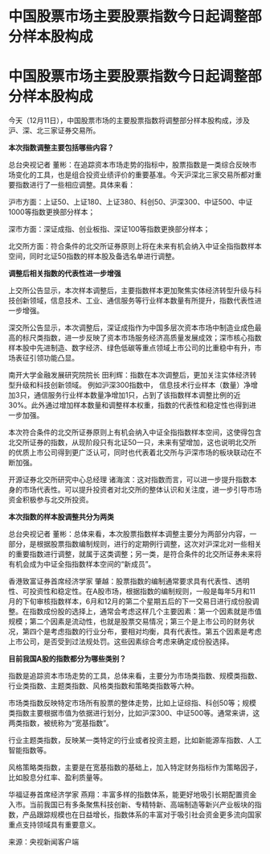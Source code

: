 # 中国股票市场主要股票指数今日起调整部分样本股构成

# 中国股票市场主要股票指数今日起调整部分样本股构成

今天（12月11日），中国股票市场的主要股票指数将调整部分样本股构成，涉及沪、深、北三家证券交易所。

**本次指数调整主要包括哪些内容？**

总台央视记者
董彬：在追踪资本市场走势的指标中，股票指数是一类综合反映市场变化的工具，也是组合投资业绩评价的重要基准。今天沪深北三家交易所都对重要指数进行了一些相应调整。具体来看：

沪市方面：上证50、上证180、上证380、科创50、沪深300、中证500、中证1000等指数更换部分样本；

深市方面：深证成指、创业板指、深证100等指数更换部分样本；

北交所方面：符合条件的北交所证券原则上将在未来有机会纳入中证全指指数样本空间，同时北证50指数的样本股及备选名单进行调整。

**调整后相关指数的代表性进一步增强**

上交所公告显示，本次样本调整后，主要指数样本更加聚焦实体经济转型升级与科技创新领域，信息技术、工业、通信服务等行业样本数量有所提升，指数代表性进一步增强。

深交所公告显示，本次调整后，深证成指作为中国多层次资本市场中制造业成色最高的标尺类指数，进一步反映了资本市场服务经济高质量发展成效；深市核心指数样本股中先进制造、数字经济、绿色低碳等重点领域上市公司的比重稳中有升，市场表征引领功能凸显。

南开大学金融发展研究院院长 田利辉：指数在本次调整后，更加关注实体经济转型升级和科技创新领域。 例如沪深300指数中，
信息技术行业样本（数量）净增加3只，通信服务行业样本数量净增加1只，占到了该指数样本调整比例的近30%。此外通过增加样本数量和调整样本权重，指数的代表性和稳定性也得到进一步加强。

本次符合条件的北交所证券原则上有机会纳入中证全指指数样本空间，这使得包含北交所证券的指数，从现阶段只有北证50一只，未来有望增加，这也说明北交所的优质上市公司得到更广泛认可，同时也代表着北交所与沪深市场的板块联动在不断加强。

开源证券北交所研究中心总经理
诸海滨：这对指数而言，可以进一步提升指数本身的市场代表性。可以提升投资者对北交所的整体认识和关注度，进一步引导市场资金积极参与北交所投资。

**本次指数的样本股调整共分为两类**

总台央视记者
董彬：总体来看，本次股票指数样本调整主要分为两部分内容，一部分，是根据股票指数编制规则，进行的定期例行调整，这次对沪深北对一些相关的重要指数进行调整，就属于这类调整；另一类，是符合条件的北交所证券未来将有机会成为中证全指指数样本空间的“新成员”。

香港致富证券首席经济学家
肇越：股票指数的编制通常要求具有代表性、透明性、可投资性和稳定性。在A股市场，根据指数的编制规则，一般是每年5月和11月的下旬审核指数样本，6月和12月的第二个星期五后的下一交易日进行成份股调整。在指数成份股的选择上，通常会考虑这样几个主要因素：第一个因素就是市值规模；第二个因素是流动性，也就是股票交易情况；第三个是上市公司的财务状况，第四个是考虑指数的行业分布，要相对均衡，具有代表性。第五个因素是考虑上市公司，是否受到过法规处罚。这些因素综合考虑来确定成份股选择。

**目前我国A股的指数都分为哪些类别？**

指数是追踪资本市场走势的工具，总体来看，主要分为市场类指数、规模类指数、行业类指数、主题类指数、风格类指数和策略类指数等六种。

市场类指数反映特定市场所有股票的整体走势，比如上证综指、科创50等；规模类指数主要根据市值为依据进行划分，比如沪深300、中证500等。通常来讲，这两类指数，被统称为“宽基指数”。

行业主题类指数，反映某一类特定的行业或者投资主题，比如新能源车指数、人工智能指数等。

风格策略类指数，主要是在宽基指数的基础上，加入特定财务指标作为策略因子，比如股息分红率、盈利质量等。

华福证券首席经济学家
燕翔：丰富多样的指数体系，能更好地吸引长期配置资金入市。当前我国已有多条聚焦科技创新、专精特新、高端制造等新兴产业板块的指数，产品跟踪规模也在日益增长，指数体系的丰富对于吸引社会资金更多流向国家重点支持领域具有重要意义。

来源：央视新闻客户端

